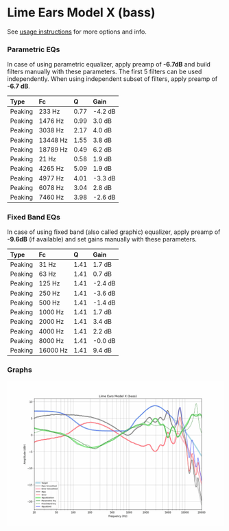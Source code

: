 # Lime Ears Model X (bass)
See [usage instructions](https://github.com/jaakkopasanen/AutoEq#usage) for more options and info.

### Parametric EQs
In case of using parametric equalizer, apply preamp of **-6.7dB** and build filters manually
with these parameters. The first 5 filters can be used independently.
When using independent subset of filters, apply preamp of **-6.7 dB**.

| Type    | Fc       |    Q | Gain    |
|:--------|:---------|:-----|:--------|
| Peaking | 233 Hz   | 0.77 | -4.2 dB |
| Peaking | 1476 Hz  | 0.99 | 3.0 dB  |
| Peaking | 3038 Hz  | 2.17 | 4.0 dB  |
| Peaking | 13448 Hz | 1.55 | 3.8 dB  |
| Peaking | 18789 Hz | 0.49 | 6.2 dB  |
| Peaking | 21 Hz    | 0.58 | 1.9 dB  |
| Peaking | 4265 Hz  | 5.09 | 1.9 dB  |
| Peaking | 4977 Hz  | 4.01 | -3.3 dB |
| Peaking | 6078 Hz  | 3.04 | 2.8 dB  |
| Peaking | 7460 Hz  | 3.98 | -2.6 dB |

### Fixed Band EQs
In case of using fixed band (also called graphic) equalizer, apply preamp of **-9.6dB**
(if available) and set gains manually with these parameters.

| Type    | Fc       |    Q | Gain    |
|:--------|:---------|:-----|:--------|
| Peaking | 31 Hz    | 1.41 | 1.7 dB  |
| Peaking | 63 Hz    | 1.41 | 0.7 dB  |
| Peaking | 125 Hz   | 1.41 | -2.4 dB |
| Peaking | 250 Hz   | 1.41 | -3.6 dB |
| Peaking | 500 Hz   | 1.41 | -1.4 dB |
| Peaking | 1000 Hz  | 1.41 | 1.7 dB  |
| Peaking | 2000 Hz  | 1.41 | 3.4 dB  |
| Peaking | 4000 Hz  | 1.41 | 2.2 dB  |
| Peaking | 8000 Hz  | 1.41 | -0.0 dB |
| Peaking | 16000 Hz | 1.41 | 9.4 dB  |

### Graphs
![](./Lime%20Ears%20Model%20X%20(bass).png)